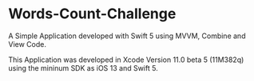 # Words-Count-Challenge
A Simple Application developed with Swift 5 using MVVM, Combine and View Code.
 
This Application was developed in Xcode Version 11.0 beta 5 (11M382q) using the mininum SDK as iOS 13 and Swift 5.
